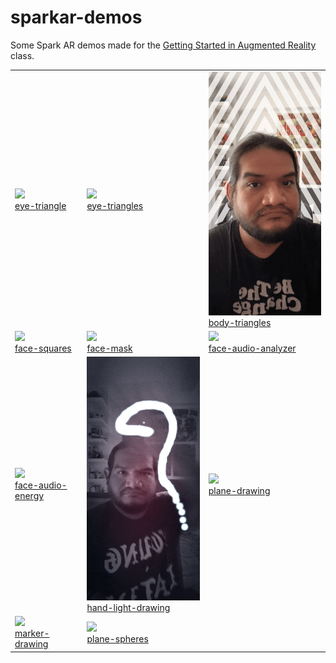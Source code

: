# sparkar-demos

Some Spark AR demos made for the [Getting Started in Augmented Reality](https://sfpc.io/cocoon/programs/#augmented-reality) class.

<table cellpadding="0" cellspacing="20" border="0">
  <tr>
    <td>
      <a href="./eye-triangle">
        <img src="./eye-triangle/demo.gif" width="256" /><br />
        eye-triangle
      </a>
    </td>
    <td>
      <a href="./eye-triangles">
        <img src="./eye-triangles/demo.gif" width="256" /><br />
        eye-triangles
      </a>
    </td>
    <td>
      <a href="./body-triangles">
        <img src="./body-triangles/demo.gif" width="256" /><br />
        body-triangles
      </a>
    </td>
  </tr>
  <tr>
    <td>
      <a href="./face-squares">
        <img src="./face-squares/demo.gif" width="256" /><br />
        face-squares
      </a>
    </td>
    <td>
      <a href="./face-mask">
        <img src="./face-mask/demo.gif" width="256" /><br />
        face-mask
      </a>
    </td>
    <td>
      <a href="./face-audio-analyzer">
        <img src="./face-audio-analyzer/demo.gif" width="256" /><br />
        face-audio-analyzer
      </a>
    </td>
  </tr>
  <tr>
    <td>
      <a href="./face-audio-energy">
        <img src="./face-audio-energy/demo.gif" width="256" /><br />
        face-audio-energy
      </a>
    </td>
    <td>
      <a href="./hand-light-drawing">
        <img src="./hand-light-drawing/demo.gif" width="256" /><br />
        hand-light-drawing
      </a>
    </td>
    <td>
      <a href="./plane-drawing">
        <img src="./plane-drawing/demo.gif" width="256" /><br />
        plane-drawing
      </a>
    </td>
  </tr>
  <tr>
    <td>
      <a href="./marker-drawing">
        <img src="./marker-drawing/demo.gif" width="256" /><br />
        marker-drawing
      </a>
    </td>
    <td>
      <a href="./plane-spheres">
        <img src="./plane-spheres/demo.gif" width="256" /><br />
        plane-spheres
      </a>
    </td>
  </tr>
</table>

